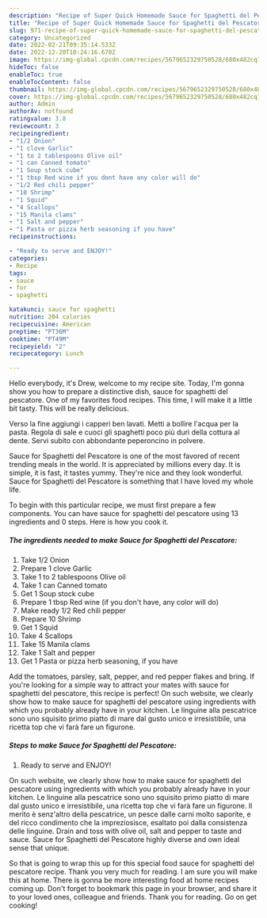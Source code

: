 ```yaml
---
description: "Recipe of Super Quick Homemade Sauce for Spaghetti del Pescatore"
title: "Recipe of Super Quick Homemade Sauce for Spaghetti del Pescatore"
slug: 971-recipe-of-super-quick-homemade-sauce-for-spaghetti-del-pescatore
category: Uncategorized
date: 2022-02-21T09:35:14.533Z
date: 2022-12-20T10:24:16.670Z
image: https://img-global.cpcdn.com/recipes/5679652329750528/680x482cq70/sauce-for-spaghetti-del-pescatore-recipe-main-photo.jpg
hideToc: false
enableToc: true
enableTocContent: false
thumbnail: https://img-global.cpcdn.com/recipes/5679652329750528/680x482cq70/sauce-for-spaghetti-del-pescatore-recipe-main-photo.jpg
cover: https://img-global.cpcdn.com/recipes/5679652329750528/680x482cq70/sauce-for-spaghetti-del-pescatore-recipe-main-photo.jpg
author: Admin
authorAv: notfound
ratingvalue: 3.8
reviewcount: 3
recipeingredient:
- "1/2 Onion"
- "1 clove Garlic"
- "1 to 2 tablespoons Olive oil"
- "1 can Canned tomato"
- "1 Soup stock cube"
- "1 tbsp Red wine if you dont have any color will do"
- "1/2 Red chili pepper"
- "10 Shrimp"
- "1 Squid"
- "4 Scallops"
- "15 Manila clams"
- "1 Salt and pepper"
- "1 Pasta or pizza herb seasoning if you have"
recipeinstructions:

- "Ready to serve and ENJOY!"
categories:
- Recipe
tags:
- sauce
- for
- spaghetti

katakunci: sauce for spaghetti 
nutrition: 204 calories
recipecuisine: American
preptime: "PT36M"
cooktime: "PT49M"
recipeyield: "2"
recipecategory: Lunch

---
```



Hello everybody, it's Drew, welcome to my recipe site. Today, I'm gonna show you how to prepare a distinctive dish, sauce for spaghetti del pescatore. One of my favorites food recipes. This time, I will make it a little bit tasty. This will be really delicious.

Verso la fine aggiungi i capperi ben lavati. Metti a bollire l&#39;acqua per la pasta. Regola di sale e cuoci gli spaghetti poco più duri della cottura al dente. Servi subito con abbondante peperoncino in polvere.

Sauce for Spaghetti del Pescatore is one of the most favored of recent trending meals in the world. It is appreciated by millions every day. It is simple, it is fast, it tastes yummy. They're nice and they look wonderful. Sauce for Spaghetti del Pescatore is something that I have loved my whole life.


To begin with this particular recipe, we must first prepare a few components. You can have sauce for spaghetti del pescatore using 13 ingredients and 0 steps. Here is how you cook it.

<!--inarticleads1-->

##### The ingredients needed to make Sauce for Spaghetti del Pescatore:

1. Take 1/2 Onion
1. Prepare 1 clove Garlic
1. Take 1 to 2 tablespoons Olive oil
1. Take 1 can Canned tomato
1. Get 1 Soup stock cube
1. Prepare 1 tbsp Red wine (if you don&#39;t have, any color will do)
1. Make ready 1/2 Red chili pepper
1. Prepare 10 Shrimp
1. Get 1 Squid
1. Take 4 Scallops
1. Take 15 Manila clams
1. Take 1 Salt and pepper
1. Get 1 Pasta or pizza herb seasoning, if you have


Add the tomatoes, parsley, salt, pepper, and red pepper flakes and bring. If you&#39;re looking for a simple way to attract your mates with sauce for spaghetti del pescatore, this recipe is perfect! On such website, we clearly show how to make sauce for spaghetti del pescatore using ingredients with which you probably already have in your kitchen. Le linguine alla pescatrice sono uno squisito primo piatto di mare dal gusto unico e irresistibile, una ricetta top che vi farà fare un figurone. 

<!--inarticleads2-->

##### Steps to make Sauce for Spaghetti del Pescatore:


1. Ready to serve and ENJOY!

On such website, we clearly show how to make sauce for spaghetti del pescatore using ingredients with which you probably already have in your kitchen. Le linguine alla pescatrice sono uno squisito primo piatto di mare dal gusto unico e irresistibile, una ricetta top che vi farà fare un figurone. Il merito è senz&#39;altro della pescatrice, un pesce dalle carni molto saporite, e del ricco condimento che la impreziosisce, esaltato poi dalla consistenza delle linguine. Drain and toss with olive oil, salt and pepper to taste and sauce. Sauce for Spaghetti del Pescatore highly diverse and own ideal sense that unique. 

So that is going to wrap this up for this special food sauce for spaghetti del pescatore recipe. Thank you very much for reading. I am sure you will make this at home. There is gonna be more interesting food at home recipes coming up. Don't forget to bookmark this page in your browser, and share it to your loved ones, colleague and friends. Thank you for reading. Go on get cooking!
